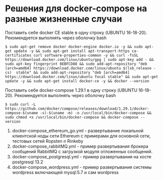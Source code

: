 # Решения для docker-compose на разные жизненные случаи
Поставить себе docker CE stable в одну строку (UBUNTU 16-18-20).  Рекомендуется выполнять через оболочку bash

    $ sudo apt-get remove docker docker-engine docker.io -y && sudo apt-get update -y && sudo apt-get install apt-transport-https ca-certificates curl software-properties-common -y && curl -fsSL https://download.docker.com/linux/ubuntu/gpg | sudo apt-key add - && sudo apt-key fingerprint 0EBFCD88 && sudo add-apt-repository "deb [arch=amd64] https://download.docker.com/linux/ubuntu $(lsb_release -cs)  stable" && sudo add-apt-repository "deb [arch=amd64] https://download.docker.com/linux/ubuntu focal stable" && sudo apt-get update -y && sudo apt-get install docker-ce -y && docker --version

Поставить себе docker-compose 1.29.1 в одну строку (UBUNTU 16-18-20). Рекомендуется выполнять через оболочку bash

    $ sudo curl -L https://github.com/docker/compose/releases/download/1.29.1/docker-compose-$(uname -s)-$(uname -m) -o /usr/local/bin/docker-compose && sudo chmod +x /usr/local/bin/docker-compose && docker-compose --version

1. docker-compose_ethereum_go.yml - развертывание локальной клиентской ноды сети Ethereum с примерами для основной сети, тестовых сетей Ropsten n Rinkeby
2. docker-compose_rabbitMQ.yml - пример развертывания брокера сообщений RabbitMQ с загрузкой модуля отложенных сообщений.
3. docker-compose_postgresql.yml - пример развертывания на хосте postgresql 13.2
4. docker-compose_wordpress.yml - пример развертывания системы wordpress включающей mysql:5.7 и сам wordpress

